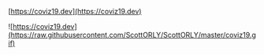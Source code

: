[https://coviz19.dev](https://coviz19.dev)

![https://coviz19.dev](https://raw.githubusercontent.com/ScottORLY/ScottORLY/master/coviz19.gif)